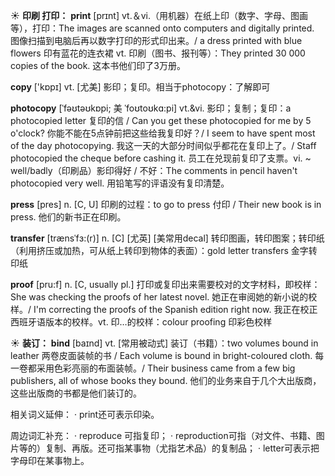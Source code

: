 ☀ <span class="category">**印刷 打印：**</span>
<span class="vocabulary">**print**</span> [prɪnt] 
<span class="definition">vt.＆vi.（用机器）在纸上印（数字、字母、图画等），打印：</span>The images are scanned onto computers and digitally printed. 图像扫描到电脑后再以数字打印的形式印出来。/ a dress printed with blue flowers 印有蓝花的连衣裙 <span class="definition">vt. 印刷（图书、报刊等）：</span>They printed 30 000 copies of the book. 这本书他们印了3万册。

<span class="vocabulary">**copy**</span> ['kɒpɪ] 
<span class="definition">vt. [尤美] 影印；复印。相当于photocopy：</span>了解即可
           
<span class="vocabulary">**photocopy**</span> [ˈfəʊtəʊkɒpi; 美 ˈfoʊtoʊkɑ:pi]
<span class="definition">vt.&vi. 影印；复制；复印：</span>a photocopied letter 复印的信 / Can you get these photocopied for me by 5 o'clock? 你能不能在5点钟前把这些给我复印好？/ I seem to have spent most of the day photocopying. 我这一天的大部分时间似乎都花在复印上了。/ Staff photocopied the cheque before cashing it. 员工在兑现前复印了支票。<span class="definition">vi. ~ well/badly（印刷品）影印得好 / 不好：</span>The comments in pencil haven't photocopied very well. 用铅笔写的评语没有复印清楚。

<span class="vocabulary">**press**</span> [pres] 
<span class="definition">n. [C, U] 印刷的过程：</span>to go to press 付印 / Their new book is in press. 他们的新书正在印刷。
           
<span class="vocabulary">**transfer**</span> [trænsˈfɜ:(r)]
<span class="definition">n. [C] [尤英] [美常用decal] 转印图画，转印图案；转印纸（利用挤压或加热，可从纸上转印到物体的表面）：</span>gold letter transfers 金字转印纸
            
<span class="vocabulary">**proof**</span> [pru:f]
<span class="definition">n. [C, usually pl.] 打印或复印出来需要校对的文字材料，即校样：</span>She was checking the proofs of her latest novel. 她正在审阅她的新小说的校样。/ I'm correcting the proofs of the Spanish edition right now. 我正在校正西班牙语版本的校样。<span class="definition">vt. 印…的校样：</span>colour proofing 印彩色校样

☀ <span class="category">**装订：**</span>
<span class="vocabulary">**bind**</span> [baɪnd]
<span class="definition">vt. [常用被动式] 装订（书籍）：</span>two volumes bound in leather 两卷皮面装帧的书 / Each volume is bound in bright-coloured cloth. 每一卷都采用色彩亮丽的布面装帧。/ Their business came from a few big publishers, all of whose books they bound. 他们的业务来自于几个大出版商，这些出版商的书都是他们装订的。

相关词义延伸：
· print还可表示印染。

周边词汇补充：
· reproduce 可指复印；
· reproduction可指（对文件、书籍、图片等的）复制、再版。还可指某事物（尤指艺术品）的复制品；
· letter可表示把字母印在某事物上。

